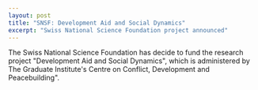 ```yaml
---
layout: post
title: "SNSF: Development Aid and Social Dynamics"
excerpt: "Swiss National Science Foundation project announced"
---
```


The Swiss National Science Foundation has decide to fund the research project "Development Aid and Social Dynamics", which is administered by The Graduate Institute's Centre on Conflict, Development and Peacebuilding".